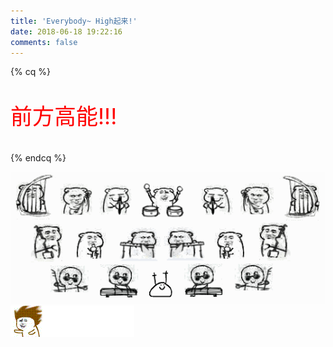```yaml
---
title: 'Everybody~ High起来!'
date: 2018-06-18 19:22:16
comments: false
---
```

<script src="https://lewky.cn/carnival/js/carnival.js"></script>

{% cq %}
<p style="font-size:35px; color:red;"><i class="fas fa-exclamation-triangle"></i> 前方高能!!!</p>
{% endcq %}

![1.gif](/images/posts/carnival/1.gif)
![2.gif](/images/posts/carnival/2.gif)
